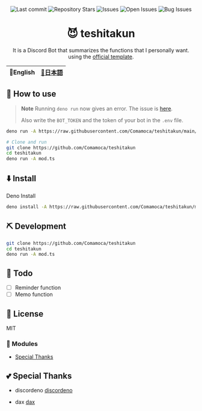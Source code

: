 <div align="center">

![Last commit](https://img.shields.io/github/last-commit/Comamoca/teshitakun?style=flat-square)
![Repository Stars](https://img.shields.io/github/stars/Comamoca/teshitakun?style=flat-square)
![Issues](https://img.shields.io/github/issues/Comamoca/teshitakun?style=flat-square)
![Open Issues](https://img.shields.io/github/issues-raw/Comamoca/teshitakun?style=flat-square)
![Bug Issues](https://img.shields.io/github/issues/Comamoca/teshitakun/bug?style=flat-square)

# 😈 teshitakun

It is a Discord Bot that summarizes the functions that I personally want.
using the [official template](https://github.com/discordeno/discordeno/tree/main/template).

</div>

<table>
  <thead>
    <tr>
      <th style="text-align:center">🍔English</th>
      <th style="text-align:center"><a href="README.ja.md">🍡日本語</a></th>
    </tr>
  </thead>
</table>

<div align="center">

</div>

## 🚀 How to use

> **Note**
> Running `deno run` now gives an error.
> The issue is [here](https://github.com/Comamoca/teshitakun/issues/1).
>
> Also write the `BOT_TOKEN` and the token of your bot in the `.env` file.

```sh
deno run -A https://raw.githubusercontent.com/Comamoca/teshitakun/main/mod.ts

# Clone and run
git clone https://github.com/Comamoca/teshitakun
cd teshitakun
deno run -A mod.ts
```

## ⬇️  Install

Deno Install

```sh
deno install -A https://raw.githubusercontent.com/Comamoca/teshitakun/main/mod.ts
```

## ⛏️   Development

```sh
git clone https://github.com/Comamoca/teshitakun
cd teshitakun
deno run -A mod.ts
```

## 📝 Todo

- [ ] Reminder function
- [ ] Memo function

## 📜 License

MIT

### 🧩 Modules

- [Special Thanks](#Special-Thanks)

## 💕 Special Thanks

- discordeno
[discordeno](https://github.com/discordeno/discordeno)

- dax
[dax](https://github.com/dsherret/dax)
